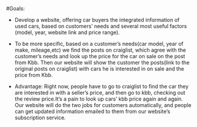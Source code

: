#Goals:  

- Develop a website, offering car buyers the integrated information of used cars, based on customers’ needs and several most useful factors (model, year, website link and price range).

-  To be more specific, based on a customer’s needs(car model, year of make, mileage,etc) we find the posts on craiglist, which agree with the customer’s needs and look up the price for the car on sale on the post from Kbb. 
Then our website will show the customer the posts(link to the original posts on craiglist) with cars he is interested in on sale and the price from Kbb. 
- Advantage: Right now, people have to go to craiglist to find the car they are interested in with a seller’s price, and then go to kbb, checking out the review price.It’s a pain to look up cars’ kbb price again and again.
Our website will do the two jobs for customers automatically, and people can get updated information emailed to them from our website’s subscription service.


